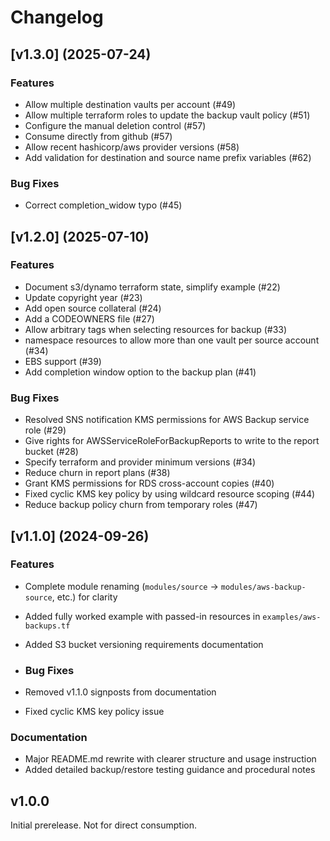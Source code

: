 # Changelog

## [v1.3.0] (2025-07-24)

### Features

- Allow multiple destination vaults per account (#49)
- Allow multiple terraform roles to update the backup vault policy (#51)
- Configure the manual deletion control (#57)
- Consume directly from github (#57)
- Allow recent hashicorp/aws provider versions (#58)
- Add validation for destination and source name prefix variables (#62)

### Bug Fixes

- Correct completion_widow typo (#45)

## [v1.2.0] (2025-07-10)

### Features

- Document s3/dynamo terraform state, simplify example (#22)
- Update copyright year (#23)
- Add open source collateral (#24)
- Add a CODEOWNERS file (#27)
- Allow arbitrary tags when selecting resources for backup (#33)
- namespace resources to allow more than one vault per source account (#34)
- EBS support (#39)
- Add completion window option to the backup plan (#41)

### Bug Fixes

- Resolved SNS notification KMS permissions for AWS Backup service role (#29)
- Give rights for AWSServiceRoleForBackupReports to write to the report bucket (#28)
- Specify terraform and provider minimum versions (#34)
- Reduce churn in report plans (#38)
- Grant KMS permissions for RDS cross-account copies (#40)
- Fixed cyclic KMS key policy by using wildcard resource scoping (#44)
- Reduce backup policy churn from temporary roles (#47)

## [v1.1.0] (2024-09-26)

### Features

- Complete module renaming (`modules/source` → `modules/aws-backup-source`, etc.) for clarity
- Added fully worked example with passed-in resources in `examples/aws-backups.tf`
- Added S3 bucket versioning requirements documentation

- ### Bug Fixes

- Removed v1.1.0 signposts from documentation
- Fixed cyclic KMS key policy issue

### Documentation

- Major README.md rewrite with clearer structure and usage instruction
- Added detailed backup/restore testing guidance and procedural notes

## v1.0.0

Initial prerelease. Not for direct consumption.
